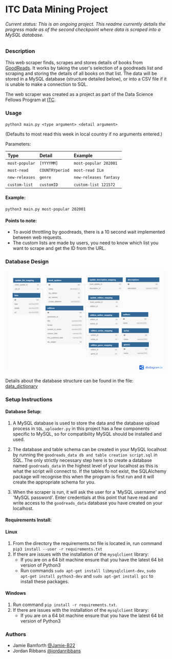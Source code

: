 # ITC Data Mining Project

###### Current status: This is an ongoing project. This readme currently details the progress made as of the second checkpoint where data is scraped into a MySQL database.

### Description

This web scraper finds, scrapes and stores details of books from [GoodReads](https://www.goodreads.com/). It works by taking the user's selection of a goodreads list and scraping and storing the details of all books on that list. The data will be stored in a MySQL database (structure detailed below), or into a CSV file if it is unable to make a connection to SQL.

The web scraper was created as a project as part of the Data Science Fellows Program at [ITC](https://www.itc.tech/).

### Usage

`python3 main.py <type argument> <detail argument>`

(Defaults to most read this week in local country if no arguments entered.)

Parameters:


| Type | Detail | Example |
| :--- | :----------- | :-------- |
| `most-popular` | `[YYYYMM]` | `most-popular 202001` |
| `most-read` | `COUNTRYperiod` | `most-read ILm` |
| `new-releases` | `genre` | `new-releases fantasy` |
| `custom-list` | `customID` | `custom-list 121572` |

#### Example:

`python3 main.py most-popular 202001`

#### Points to note:
* To avoid throttling by goodreads, there is a 10 second wait implemented between web requests.  
* The custom lists are made by users, you need to know which list you want to scrape and get the ID from the URL.

### Database Design

<img src="https://raw.githubusercontent.com/Jamie-B22/ITC_Data_Mining_Project/master/ERD.png" width="1000">

Details about the database structure can be found in the file: [data_dictionary](https://github.com/Jamie-B22/ITC_Data_Mining_Project/blob/master/data_dictionary.xlsx)

### Setup Instructions
#### Database Setup:
1. A MySQL database is used to store the data and the database upload process in `SQL_uploader.py` in this project has a few components
   specific to MySQL, so for compatibility MySQL should be installed and used.
   
2. The database and table schema can be created in your MySQL localhost by running the `goodreads_data db and table creation script.sql`
in SQL. The only strictly necessary step here is to create a database named `goodreads_data` in the highest level of your localhost 
   as this is what the script will connect to. If the tables fo not exist, the SQLAlchemy package will recognise this when
    the program is first run and it will create the appropriate schema for you.
   
3. When the scraper is run, it will ask the user for a 'MySQL username' and 'MySQL password'. Enter credentials at this point that 
have read and write access to the `goodreads_data` database you have created on your localhost.

#### Requirements Install:
#### Linux
1. From the directory the requirements.txt file is located in, run command `pip3 install --user -r requirements.txt`
2. If there are issues with the installation of the `mysqlclient` library:
    - If you are on a 64 bit machine ensure that you have the latest 64 bit version of Python3
   - Run commands `sudo apt-get install libmysqlclient-dev`, `sudo apt-get install python3-dev` and `sudo apt-get install gcc`
    to install these packages.
     
#### Windows
1. Run command `pip install -r requirements.txt`.
2. If there are issues with the installation of the `mysqlclient` library:
    - If you are on a 64 bit machine ensure that you have the latest 64 bit version of Python3


### Authors
- Jamie Bamforth <a href="https://github.com/Jamie-B22"> @Jamie-B22 </a>
- Jordan Ribbans <a href="https://github.com/jordanribbans"> @jordanribbans </a>